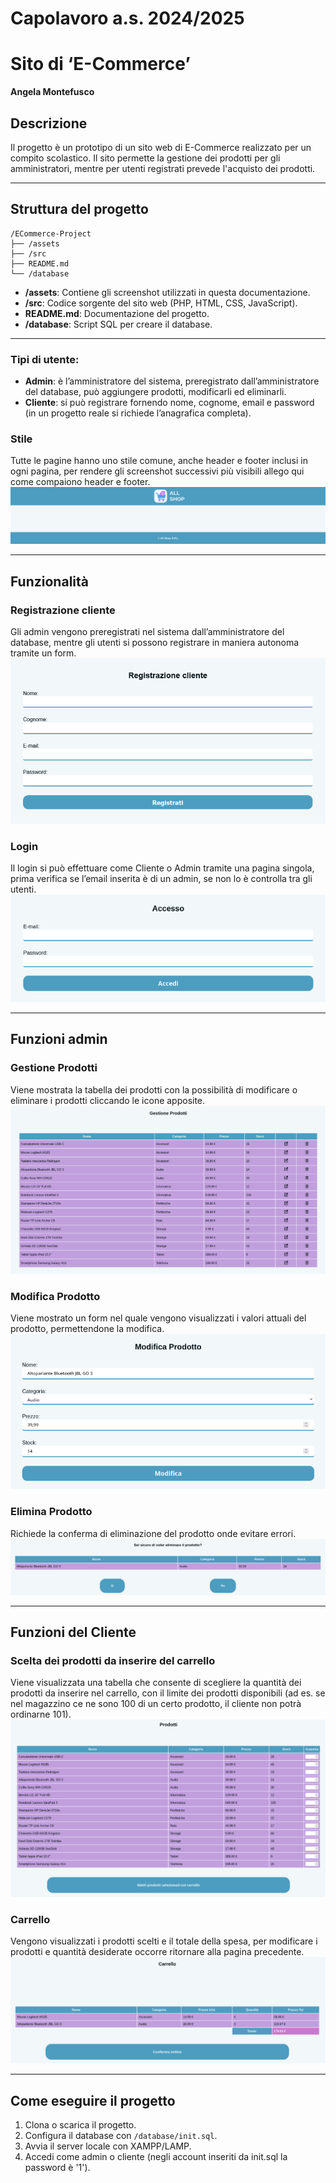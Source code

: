 # Capolavoro a.s. 2024/2025
# Sito di ‘E-Commerce’
**Angela Montefusco**

## Descrizione
Il progetto è un prototipo di un sito web di E-Commerce 
realizzato per un compito scolastico. Il sito permette la gestione dei prodotti per gli amministratori, mentre per utenti registrati prevede l'acquisto dei prodotti.

---

## Struttura del progetto
```
/ECommerce-Project
├── /assets
├── /src
├── README.md
└── /database
```
- **/assets**: Contiene gli screenshot utilizzati in questa documentazione.
- **/src**: Codice sorgente del sito web (PHP, HTML, CSS, JavaScript).
- **README.md**: Documentazione del progetto.
- **/database**: Script SQL per creare il database.

---

### Tipi di utente:
- **Admin**: è l’amministratore del sistema, preregistrato dall’amministratore del database, può aggiungere prodotti, modificarli ed eliminarli.
- **Cliente**: si può registrare fornendo nome, cognome, email e password (in un progetto reale si richiede l’anagrafica completa).

### Stile
Tutte le pagine hanno uno stile comune, anche header e footer inclusi in ogni pagina, per rendere gli screenshot successivi più visibili allego qui come compaiono header e footer.
![Base](assets/Base.png)

---

## Funzionalità

### Registrazione cliente
Gli admin vengono preregistrati nel sistema dall’amministratore del database, mentre gli utenti si possono registrare in maniera autonoma tramite un form.
![Registrazione](assets/Registrazione.png)

### Login
Il login si può effettuare come Cliente o Admin tramite una pagina singola, prima verifica se l’email inserita è di un admin, se non lo è controlla tra gli utenti.
![Accesso](assets/Accesso.png)

---

## Funzioni admin

### Gestione Prodotti
Viene mostrata la tabella dei prodotti con la possibilità di modificare o eliminare i prodotti cliccando le icone apposite.
![Gestione Prodotti](assets/Gestione%20Prodotti.png)

### Modifica Prodotto
Viene mostrato un form nel quale vengono visualizzati i valori attuali del prodotto, permettendone la modifica.
![Modifica Prodotto](assets/Modifica%20Prodotto.png)

### Elimina Prodotto
Richiede la conferma di eliminazione del prodotto onde evitare errori.
![Elimina Prodotto](assets/Elimina%20Prodotto.png)

---

## Funzioni del Cliente

### Scelta dei prodotti da inserire del carrello
Viene visualizzata una tabella che consente di scegliere la quantità dei prodotti da inserire nel carrello, con il limite dei prodotti disponibili (ad es. se nel magazzino ce ne sono 100 di un certo prodotto, il cliente non potrà ordinarne 101).
![Prodotti](assets/Prodotti.png)

### Carrello
Vengono visualizzati i prodotti scelti e il totale della spesa, per modificare i prodotti e quantità desiderate occorre ritornare alla pagina precedente.
![Carrello](assets/Carrello.png)

---
## Come eseguire il progetto
1. Clona o scarica il progetto.
2. Configura il database con `/database/init.sql`.
3. Avvia il server locale con XAMPP/LAMP.
4. Accedi come admin o cliente (negli account inseriti da init.sql la password è '1').
